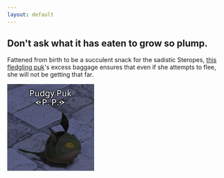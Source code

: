 ```yaml
---
layout: default
---
```

## Don't ask what it has eaten to grow so plump. 
Fattened from birth to be a succulent snack for the sadistic Steropes, [this fledgling puk](http://twitter.com/pamiejaige)'s excess baggage ensures that even if she attempts to flee, she will not be getting that far. 

<img src="images/puk.png" alt="Pudgy puk.">
